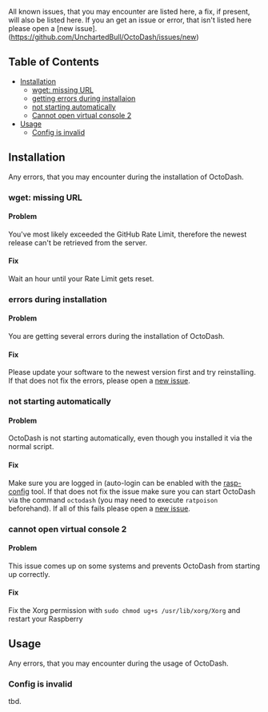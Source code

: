All known issues, that you may encounter are listed here, a fix, if present, will also be listed here. If you an get an issue or error, that isn't listed here please open a [new issue].(https://github.com/UnchartedBull/OctoDash/issues/new)

## Table of Contents

- [Installation](#installation)
  - [wget: missing URL](#wget-missing-url)
  - [getting errors during installaion](#errors-during-installation)
  - [not starting automatically](#not-starting-automatically)
  - [Cannot open virtual console 2](#cannot-open-virtual-console-2)
- [Usage](#usage)
  - [Config is invalid](#config-is-invalid)

## Installation
Any errors, that you may encounter during the installation of OctoDash.

### wget: missing URL
#### Problem
You've most likely exceeded the GitHub Rate Limit, therefore the newest release can't be retrieved from the server.
#### Fix
Wait an hour until your Rate Limit gets reset.

### errors during installation
#### Problem
You are getting several errors during the installation of OctoDash.
#### Fix
Please update your software to the newest version first and try reinstalling. If that does not fix the errors, please open a [new issue](https://github.com/UnchartedBull/OctoDash/issues/new?assignees=UnchartedBull&labels=bug&template=bug_report.md&title=).

### not starting automatically
#### Problem
OctoDash is not starting automatically, even though you installed it via the normal script.
#### Fix
Make sure you are logged in (auto-login can be enabled with the [rasp-config](https://www.opentechguides.com/how-to/article/raspberry-pi/134/raspbian-jessie-autologin.html) tool. If that does not fix the issue make sure you can start OctoDash via the command `octodash` (you may need to execute `ratpoison` beforehand). If all of this fails please open a [new issue](https://github.com/UnchartedBull/OctoDash/issues/new?assignees=UnchartedBull&labels=bug&template=bug_report.md&title=).

### cannot open virtual console 2
#### Problem
This issue comes up on some systems and prevents OctoDash from starting up correctly.
#### Fix
Fix the Xorg permission with `sudo chmod ug+s /usr/lib/xorg/Xorg` and restart your Raspberry

## Usage
Any errors, that you may encounter during the usage of OctoDash.

### Config is invalid
tbd. 


